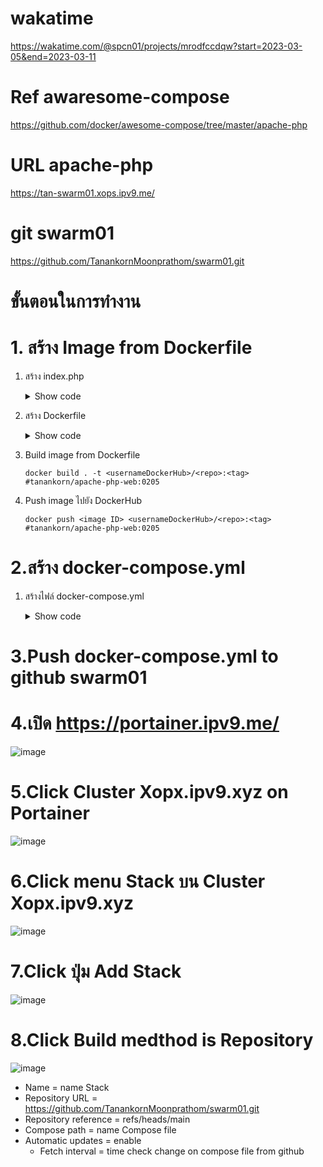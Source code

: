 #  wakatime
https://wakatime.com/@spcn01/projects/mrodfccdqw?start=2023-03-05&end=2023-03-11
# Ref awaresome-compose
https://github.com/docker/awesome-compose/tree/master/apache-php
# URL apache-php
https://tan-swarm01.xops.ipv9.me/
# git swarm01
https://github.com/TanankornMoonprathom/swarm01.git


# ขั้นตอนในการทำงาน
# 1. สร้าง Image from Dockerfile
 1. สร้าง index.php
    <details>
    <summary>Show code</summary>

    ```ruby   
    <!DOCTYPE html>
    <html>
    <head>
    <title>Store Login</title>
    <style>
    /* Set the background color to gray */
    h1{
    text-align: center;
    }
    body {
    background-color: blue;
    }
    .topic {          
    text-align: center;
    }
    /* Center the elements on the page */
    .center {
    display: flex;
    justify-content: center;
    align-items: center;
    }
    /* Set the text color to white */
    .white-text {
    color: purple;
    }
    </style>
    </head>
    <body>
    <div class="topic">
    <h1 class="white-text">spcn01 Login</h1>
    </div>
    <div class="center">
    <form>
    <label for="username" class="white-text">Username:</label><br>
    <input type="text" id="username" name="username"><br>
    <label for="password" class="white-text">Password:</label><br>
    <input type="password" id="password" name="password"><br><br>
    <input type="button" value="Login" onclick="login()" class="white-text">
    </form> 
    </div>
    <div class="center">
    <h1><?php
    date_default_timezone_set("Asia/Bangkok");
    echo'Today ';
    echo date('d/m/y');
    echo '<br/>';
    echo'Time ';
    echo date('H:i:s'); 
    echo '<br/>';
    ?></h1>
    </div>
    <script>
    function login() {
    // Get the username and password from the form
    var username = document.getElementById('username').value;
    var password = document.getElementById('password').value;
    // Validate the username and password
    if (username == 'admin' && password == 'password') {
    // If the username and password are correct, redirect the user to the store homepage
    window.location.href = 'store-homepage.html';
    } else {
    // If the username and password are incorrect, display an error message
    alert('Invalid username or password');
    }
    }
    </script>
    </body>
    </html>
    ```

    </details>
 2. สร้าง Dockerfile
    <details>
    <summary>Show code</summary>

    ```ruby
    FROM --platform=$BUILDPLATFORM php:8.0.9-apache as builder #image container

    WORKDIR /var/www/html/ #Set path working command on container

    COPY . /var/www/html/ #Copy file on host to container

    EXPOSE 80 #Set port container allow host access

    CMD ["apache2-foreground"] #run last command before docker create container

    FROM builder as dev-envs

    RUN <<EOF
    apt-get update
    apt-get install -y --no-install-recommends git
    EOF 
    #run command on container

    RUN <<EOF
    useradd -s /bin/bash -m vscode
    groupadd docker
    usermod -aG docker vscode
    EOF

    COPY --from=gloursdocker/docker / /

    CMD ["apache2-foreground"]
    ```

    </details>
 3. Build image from Dockerfile
 
    ```
    docker build . -t <usernameDockerHub>/<repo>:<tag> #tanankorn/apache-php-web:0205
    ```
 4. Push image ไปยัง DockerHub

     ```
     docker push <image ID> <usernameDockerHub>/<repo>:<tag> #tanankorn/apache-php-web:0205
     ```

# 2.สร้าง docker-compose.yml
 1. สร้างไฟล์ docker-compose.yml
    <details>
    <summary>Show code</summary>

    ```ruby
    version: '3.3'
    services:
    web:
    image: tanankorn/apache-php-web:0205
    networks:
    - webproxy
    logging:
    driver: json-file
    volumes:
    - app:/var/www/html/
    container_name: swarm01-web2
    deploy:
    replicas: 1
    labels:
    - traefik.docker.network=webproxy
    - traefik.enable=true
    - traefik.http.routers.${APPNAME}-https.entrypoints=websecure
    - traefik.http.routers.${APPNAME}-https.rule=Host("${APPNAME}.xops.ipv9.me")
    - traefik.http.routers.${APPNAME}-https.tls.certresolver=default
    - traefik.http.services.${APPNAME}.loadbalancer.server.port=80
    resources:
    reservations:
    cpus: '0.1'
    memory: 10M
    limits:
    cpus: '0.4'
    memory: 50M
    networks:
    webproxy:
    external: true
    volumes:
    app:
    ```
# 3.Push docker-compose.yml to github swarm01
# 4.เปิด https://portainer.ipv9.me/
 
 ![image](https://user-images.githubusercontent.com/119097663/224484388-a617001c-cf34-49ce-9d7a-3c3d4b8bfc76.png)

# 5.Click Cluster Xopx.ipv9.xyz on Portainer
 
 ![image](https://user-images.githubusercontent.com/119097663/224484436-f6e5f9a5-5520-409b-8d12-1cfc947404f5.png)
 
# 6.Click menu Stack บน Cluster Xopx.ipv9.xyz
 
 ![image](https://user-images.githubusercontent.com/119097663/224484471-88edcac4-dcd8-437d-b741-ead184381b48.png)

# 7.Click ปุ่ม Add Stack

![image](https://user-images.githubusercontent.com/119097663/224484514-0e6de6f0-c04e-44bf-bddb-df9bf0b2bb83.png)

# 8.Click Build medthod is Repository
 
 ![image](https://user-images.githubusercontent.com/119097663/224484639-134b525a-bae2-4187-92ad-f1ee12e08084.png)

 - Name = name Stack
  - Repository URL = https://github.com/TanankornMoonprathom/swarm01.git
  - Repository reference = refs/heads/main
  - Compose path = name Compose file
  - Automatic updates = enable
    - Fetch interval = time check change on compose file from github 


